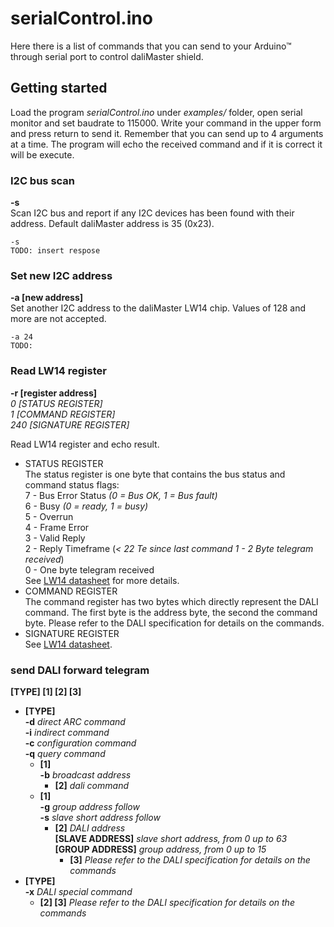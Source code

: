 # serialControl.ino

Here there is a list of commands that you can send to your Arduino™ through serial port to control daliMaster shield.

## Getting started

Load the program *serialControl.ino* under *examples/* folder, open serial monitor and set baudrate to 115000. Write your command in the upper form and press return to send it. Remember that you can send up to 4 arguments at a time. The program will echo the received command and if it is correct it will be execute.

### I2C bus scan
**-s**  
Scan I2C bus and report if any I2C devices has been found with their address. Default daliMaster address is 35 (0x23).
```
-s
TODO: insert respose
```
### Set new I2C address
**-a [new address]**  
Set another I2C address to the daliMaster LW14 chip. Values of 128 and more are not accepted.
```
-a 24
TODO:
```
### Read LW14 register
**-r [register address]**  
*0    [STATUS REGISTER]  
1   [COMMAND REGISTER]  
240   [SIGNATURE REGISTER]*  

Read LW14 register and echo result.
* STATUS REGISTER  
The status register is one byte that contains the bus status and command status flags:  
7 - Bus Error Status *(0 = Bus OK, 1 = Bus fault)*  
6 - Busy *(0 = ready, 1 = busy)*  
5 - Overrun  
4 - Frame Error  
3 - Valid Reply  
2 - Reply Timeframe (*< 22 Te since last command 1 - 2 Byte telegram received*)  
0 - One byte telegram received  
See [LW14 datasheet](http://shop.codemercs.com/media/files_public/okutobbwyxn/LW14_Datasheet.pdf) for more details.  
* COMMAND REGISTER  
The command register has two bytes which directly represent the DALI command. The first byte is the address byte, the second the command byte. Please refer to the DALI specification for details on the commands.
* SIGNATURE REGISTER  
See [LW14 datasheet](http://shop.codemercs.com/media/files_public/okutobbwyxn/LW14_Datasheet.pdf).

### send DALI forward telegram
**[TYPE] [1] [2] [3]**

* **[TYPE]**  
  **-d**  *direct ARC command*  
  **-i**  *indirect command*  
  **-c**  *configuration command*  
  **-q**  *query command*
  * **[1]**    
  **-b** *broadcast address*
    * **[2]** *dali command*
  * **[1]**  
  **-g** *group address follow*  
  **-s** *slave short address follow*
    * **[2]** *DALI address*  
    **[SLAVE ADDRESS]** *slave short address, from 0 up to 63*  
    **[GROUP ADDRESS]** *group address, from 0 up to 15*
      * **[3]** *Please refer to the DALI specification for details on the commands*
* **[TYPE]**  
**-x** *DALI special command*
  * **[2] [3]** *Please refer to the DALI specification for details on the commands*
